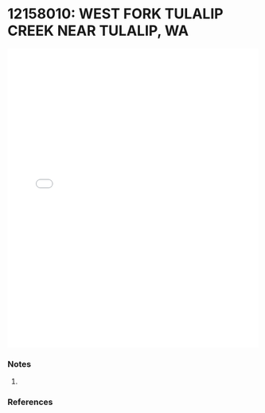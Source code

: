 # 12158010: WEST FORK TULALIP CREEK NEAR TULALIP, WA

<iframe src="/distribution_estimation/_static/stations/12158010_fdc.html" width="100%" height="600" frameborder="0"></iframe>

### Notes
1. 

### References

